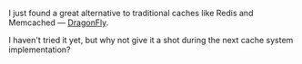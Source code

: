 I just found a great alternative to traditional caches like Redis and Memcached — [DragonFly](https://github.com/dragonflydb/dragonfly).

I haven't tried it yet, but why not give it a shot during the next cache system implementation?
